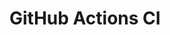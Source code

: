 # GitHub Actions CI

































































































































































































































































































































































































































































































































































































































































































































































